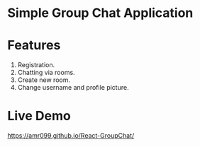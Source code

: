 # Simple Group Chat Application

# Features 

1. Registration.
2. Chatting via rooms.
3. Create new room.
4. Change username and profile picture.

# Live Demo
https://amr099.github.io/React-GroupChat/
